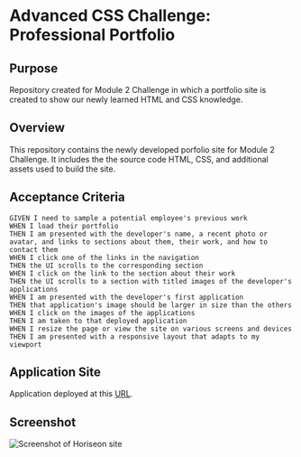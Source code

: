 # Advanced CSS Challenge: Professional Portfolio
## Purpose

Repository created for Module 2 Challenge in which a portfolio site is created to show our newly learned HTML and CSS knowledge.
## Overview

This repository contains the newly developed porfolio site for Module 2 Challenge. It includes the the source code HTML, CSS, and additional assets used to build the site.
## Acceptance Criteria

```
GIVEN I need to sample a potential employee's previous work
WHEN I load their portfolio
THEN I am presented with the developer's name, a recent photo or avatar, and links to sections about them, their work, and how to contact them
WHEN I click one of the links in the navigation
THEN the UI scrolls to the corresponding section
WHEN I click on the link to the section about their work
THEN the UI scrolls to a section with titled images of the developer's applications
WHEN I am presented with the developer's first application
THEN that application's image should be larger in size than the others
WHEN I click on the images of the applications
THEN I am taken to that deployed application
WHEN I resize the page or view the site on various screens and devices
THEN I am presented with a responsive layout that adapts to my viewport
```
## Application Site

Application deployed at this [URL](https://iamlucho.github.io/module-2-challenge/).

## Screenshot

![Screenshot of Horiseon site](/assets/images/screenshot.png)

